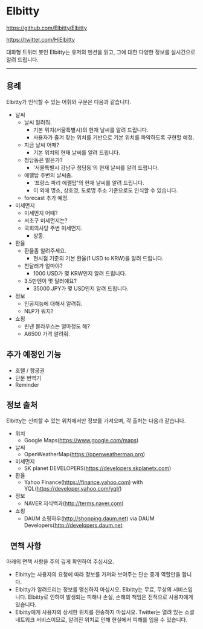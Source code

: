 # Elbitty
https://github.com/Elbitty/Elbitty

https://twitter.com/HiElbitty

대화형 트위터 봇인 Elbitty는 유저의 멘션을 읽고, 그에 대한 다양한 정보를 실시간으로 알려 드립니다. 

----

용례
----------
Elbitty가 인식할 수 있는 어휘와 구문은 다음과 같습니다.

- 날씨
  - 날씨 알려줘.
    - 기본 위치(서울특별시)의 현재 날씨를 알려 드립니다. 
    - 사용자가 즐겨 찾는 위치를 기반으로 기본 위치를 파악하도록 구현할 예정.
  - 지금 날씨 어때?
    - 기본 위치의 현재 날씨를 알려 드립니다.
  - 청담동은 맑은가?
    - '서울특별시 강남구 청담동'의 현재 날씨를 알려 드립니다.
  - 에펠탑 주변의 날씨좀.
    - '프랑스 파리 에펠탑'의 현재 날씨를 알려 드립니다. 
    - 이 외에 명소, 상호명, 도로명 주소 기준으로도 인식할 수 있습니다.
  - forecast 추가 예정.
- 미세먼지
  - 미세먼지 어때?
  - 서초구 미세먼지는?
  - 국회의사당 주변 미세먼지.
    - 상동.
- 환율
  - 환율좀 알려주세요.
    - 현시점 기준의 기본 환율(1 USD to KRW)을 알려 드립니다.
  - 천달러가 얼마야?
    - 1000 USD가 몇 KRW인지 알려 드립니다.
  - 3.5만엔이 몇 달러예요?
    - 35000 JPY가 몇 USD인지 알려 드립니다.
- 정보
  - 인공지능에 대해서 알려줘.
  - NLP가 뭐지?
- 쇼핑
  - 린넨 블라우스는 얼마정도 해?
  - A6500 가격 알려줘.


추가 예정인 기능
----------
- 호텔 / 항공권
- 단문 번역기
- Reminder


정보 출처
----------

Elbitty는 신뢰할 수 있는 위치에서만 정보를 가져오며, 각 출처는 다음과 같습니다.

- 위치
  - Google Maps(https://www.google.com/maps)
- 날씨
  - OpenWeatherMap(https://openweathermap.org)
- 미세먼지
  - SK planet DEVELOPERS(https://developers.skplanetx.com)
- 환율
  - Yahoo Finance(https://finance.yahoo.com) with YQL(https://developer.yahoo.com/yql/)
- 정보
  - NAVER 지식백과(http://terms.naver.com)
- 쇼핑
  - DAUM 쇼핑하우(http://shopping.daum.net) via DAUM Developers(http://developers.daum.net
  
  
면책 사항
----------

아래의 면책 사항을 주의 깊게 확인하여 주십시오. 

 - Elbitty는 사용자의 요청에 따라 정보를 가져와 보여주는 단순 중개 역할만을 합니다. 
 - Elbitty가 알려드리는 정보를 맹신하지 마십시오. Elbitty는 무료, 무상의 서비스입니다. Elbitty로 인하여 발생되는 피해나 손실, 손해의 책임은 전적으로 사용자에게 있습니다. 
 - Elbitty에게 사용자의 상세한 위치를 전송하지 마십시오. Twitter는 열려 있는 소셜 네트워크 서비스이므로, 알려진 위치로 인해 현실에서 피해를 입을 수 있습니다. 


